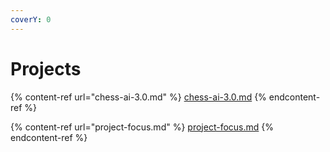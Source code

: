```yaml
---
coverY: 0
---
```


# Projects

{% content-ref url="chess-ai-3.0.md" %}
[chess-ai-3.0.md](chess-ai-3.0.md)
{% endcontent-ref %}

{% content-ref url="project-focus.md" %}
[project-focus.md](project-focus.md)
{% endcontent-ref %}
